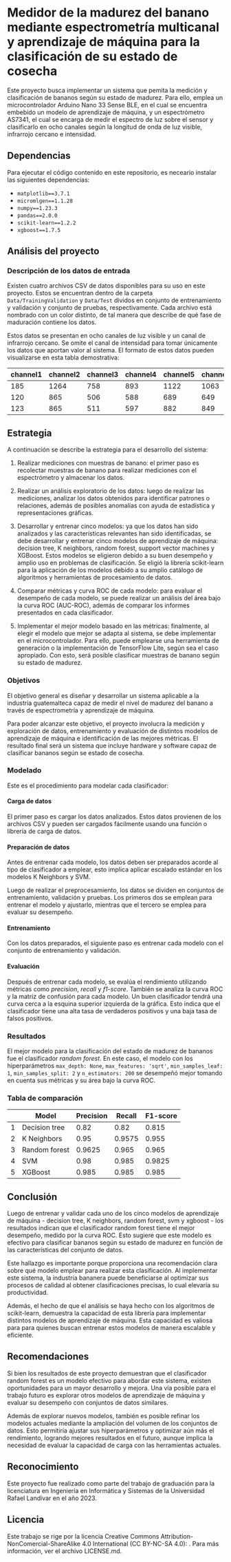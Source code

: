 # Medidor de la madurez del banano mediante espectrometría multicanal y aprendizaje de máquina para la clasificación de su estado de cosecha

Este proyecto busca implementar un sistema que pemita la medición y clasificación de bananos según su estado de madurez. Para ello, emplea un microcontrolador Arduino Nano 33 Sense BLE, en el cual se encuentra embebido un modelo de aprendizaje de máquina, y un espectrómetro AS7341, el cual se encarga de medir el espectro de luz sobre el sensor y clasificarlo en ocho canales según la longitud de onda de luz visible, infrarrojo cercano e intensidad.

## Dependencias

Para ejecutar el código contenido en este repositorio, es neceario instalar las siguientes dependencias:

- `matplotlib==3.7.1`
- `micromlgen==1.1.28`
- `numpy==1.23.3`
- `pandas==2.0.0`
- `scikit-learn==1.2.2`
- `xgboost==1.7.5`

## Análisis del proyecto

### Descripción de los datos de entrada

Existen cuatro archivos CSV de datos disponibles para su uso en este proyecto. Estos se encuentran dentro de la carpeta `Data/TrainingValidation` y `Data/Test` dividos en conjunto de entrenamiento y validación y conjunto de pruebas, respectivamente. Cada archivo está nombrado con un color distinto, de tal manera que describe de qué fase de maduración contiene los datos.

Estos datos se presentan en ocho canales de luz visible y un canal de infrarrojo cercano. Se omite el canal de intensidad para tomar únicamente los datos que aportan valor al sistema. El formato de estos datos pueden visualizarse en esta tabla demostrativa:

| channel1 | channel2 | channel3 | channel4 | channel5 | channel6 | channel7 | channel8 | nir |
| -------- | -------- | -------- | -------- | -------- | -------- | -------- | -------- | --- |
| 185      | 1264     | 758      | 893      | 1122     | 1063     | 838      | 473      | 176 |
| 120      | 865      | 506      | 588      | 689      | 649      | 500      | 287      | 122 |
| 123      | 865      | 511      | 597      | 882      | 849      | 669      | 374      | 130 |

## Estrategia

A continuación se describe la estrategia para el desarrollo del sistema:

1. Realizar mediciones con muestras de banano: el primer paso es recolectar muestras de banano para realizar mediciones con el espectrómetro y almacenar los datos.

2. Realizar un análisis exploratorio de los datos: luego de realizar las mediciones, analizar los datos obtenidos para identificar patrones o relaciones, además de posibles anomalías con ayuda de estadística y representaciones gráficas.

3. Desarrollar y entrenar cinco modelos: ya que los datos han sido analizados y las características relevantes han sido identificadas, se debe desarrollar y entrenar cinco modelos de aprendizaje de máquina: decision tree, K neighbors, random forest, support vector machines y XGBoost. Estos modelos se eligieron debido a su buen desempeño y amplio uso en problemas de clasificación. Se eligió la librería scikit-learn para la aplicación de los modelos debido a su amplio catálogo de algoritmos y herramientas de procesamiento de datos.

4. Comparar métricas y curva ROC de cada modelo: para evaluar el desempeño de cada modelo, se puede realizar un análisis del área bajo la curva ROC (AUC-ROC), además de comparar los informes presentados en cada clasificador.

5. Implementar el mejor modelo basado en las métricas: finalmente, al elegir el modelo que mejor se adapta al sistema, se debe implementar en el microcontrolador. Para ello, puede emplearse una herramienta de generación o la implementación de TensorFlow Lite, según sea el caso apropiado. Con esto, será posible clasificar muestras de banano según su estado de madurez.

### Objetivos

El objetivo general es diseñar y desarrollar un sistema aplicable a la industria guatemalteca capaz de medir el nivel de madurez del banano a través de espectrometría y aprendizaje de máquina.

Para poder alcanzar este objetivo, el proyecto involucra la medición y exploración de datos, entrenamiento y evaluación de distintos modelos de aprendizaje de máquina e identificación de las mejores métricas. El resultado final será un sistema que incluye hardware y software capaz de clasificar bananos según se estado de cosecha.

### Modelado

Este es el procedimiento para modelar cada clasificador:

#### Carga de datos

El primer paso es cargar los datos analizados. Estos datos provienen de los archivos CSV y pueden ser cargados fácilmente usando una función o librería de carga de datos.

#### Preparación de datos

Antes de entrenar cada modelo, los datos deben ser preparados acorde al tipo de clasificador a emplear, esto implica aplicar escalado estándar en los modelos K Neighbors y SVM.

Luego de realizar el preprocesamiento, los datos se dividen en conjuntos de entrenamiento, validación y pruebas. Los primeros dos se emplean para entrenar el modelo y ajustarlo, mientras que el tercero se emplea para evaluar su desempeño.

#### Entrenamiento

Con los datos preparados, el siguiente paso es entrenar cada modelo con el conjunto de entrenamiento y validación.

#### Evaluación

Después de entrenar cada modelo, se evalúa el rendimiento utilizando métricas como *precision*, *recall* y *f1-score*. También se analiza la curva ROC y la matriz de confusión para cada modelo. Un buen clasificador tendrá una curva cerca a la esquina superior izquierda de la gráfica. Esto indica que el clasificador tiene una alta tasa de verdaderos positivos y una baja tasa de falsos positivos.

### Resultados

El mejor modelo para la clasificación del estado de madurez de bananos fue el clasificador *random forest*. En este caso, el modelo con los hiperparámetros `max_depth: None`, `max_features: 'sqrt'`, `min_samples_leaf: 1`, `min_samples_split: 2` y `n_estimators: 200` se desempeñó mejor tomando en cuenta sus métricas y su área bajo la curva ROC.

### Tabla de comparación

|     | Model         | Precision | Recall | F1-score |
| --- | ------------- | --------- | ------ | -------- |
| 1   | Decision tree | 0.82      | 0.82   | 0.815    |
| 2   | K Neighbors   | 0.95      | 0.9575 | 0.955    |
| 3   | Random forest | 0.9625    | 0.965  | 0.965    |
| 4   | SVM           | 0.98      | 0.985  | 0.9825   |
| 5   | XGBoost       | 0.985     | 0.985  | 0.985    |

## Conclusión

Luego de entrenar y validar cada uno de los cinco modelos de aprendizaje de máquina - decision tree, K neighbors, random forest, svm y xgboost - los resultados indican que el clasificador random forest tiene el mejor desempeño, medido por la curva ROC. Esto sugiere que este modelo es efectivo para clasificar bananos según su estado de madurez en función de las características del conjunto de datos.

Este hallazgo es importante porque proporciona una recomendación clara sobre qué modelo emplear para realizar esta clasificación. Al implementar este sistema, la industria bananera puede beneficiarse al optimizar sus procesos de calidad al obtener clasificaciones precisas, lo cual elevaría su productividad.

Además, el hecho de que el análisis se haya hecho con los algoritmos de scikit-learn, demuestra la capacidad de esta librería para implementar distintos modelos de aprendizaje de máquina. Esta capacidad es valiosa para para quienes buscan entrenar estos modelos de manera escalable y eficiente.

## Recomendaciones

Si bien los resultados de este proyecto demuestran que el clasificador random forest es un modelo efectivo para abordar este sistema, existen oportunidades para un mayor desarrollo y mejora. Una vía posible para el trabajo futuro es explorar otros modelos de aprendizaje de máquina y evaluar su desempeño con conjuntos de datos similares.

Además de explorar nuevos modelos, también es posible refinar los modelos actuales mediante la ampliación del volumen de los conjuntos de datos. Esto permitiría ajustar sus hiperparámetros y optimizar aún más el rendimiento, logrando mejores resultados en el futuro, aunque implica la necesidad de evaluar la capacidad de carga con las herramientas actuales.

## Reconocimiento

Este proyecto fue realizado como parte del trabajo de graduación para la licenciatura en Ingeniería en Informática y Sistemas de la Universidad Rafael Landívar en el año 2023.

## Licencia

Este trabajo se rige por la licencia Creative Commons Attribution-NonComercial-ShareAlike 4.0 International (CC BY-NC-SA 4.0): . Para más información, ver el archivo LICENSE.md.